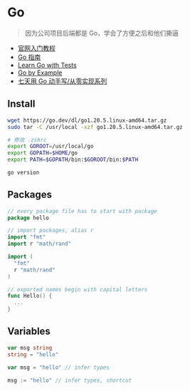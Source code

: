 # Go

> 因为公司项目后端都是 Go，学会了方便之后和他们撕逼

- [官网入门教程](https://go.dev/doc/tutorial/)
- [Go 指南](https://tour.go-zh.org/list)
- [Learn Go with Tests](https://quii.gitbook.io/learn-go-with-tests/)
- [Go by Example](https://github.com/mmcgrana/gobyexample)
- [七天用 Go 动手写/从零实现系列](https://github.com/geektutu/7days-golang)

## Install

```sh
wget https://go.dev/dl/go1.20.5.linux-amd64.tar.gz
sudo tar -C /usr/local -xzf go1.20.5.linux-amd64.tar.gz

# 修改 .zshrc
export GOROOT=/usr/local/go
export GOPATH=$HOME/go
export PATH=$GOPATH/bin:$GOROOT/bin:$PATH

go version
```

## Packages

```go
// every package file has to start with package
package hello

// import packages, alias r
import "fmt"
import r "math/rand"

import (
  "fmt"
  r "math/rand"
)

// exported names begin with capital letters
func Hello() {
  ...
}
```

## Variables

```go
var msg string
string = "hello"

var msg = "hello" // infer types

msg := "hello" // infer types, shortcut 
```
